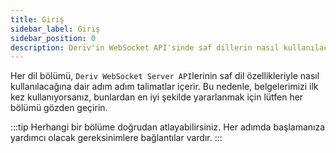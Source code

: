 ```yaml
---
title: Giriş
sidebar_label: Giriş
sidebar_position: 0
description: Deriv'in WebSocket API'sinde saf dillerin nasıl kullanılacağına ilişkin adım adım talimatlar alın. Bu API örneği ile ticaret uygulamanızı oluşturmaya başlayın.
---
```


Her dil bölümü, `Deriv WebSocket Server API`lerinin saf dil özellikleriyle nasıl kullanılacağına dair adım adım talimatlar içerir. Bu nedenle, belgelerimizi ilk kez kullanıyorsanız, bunlardan en iyi şekilde yararlanmak için lütfen her bölümü gözden geçirin.

:::tip
Herhangi bir bölüme doğrudan atlayabilirsiniz. Her adımda başlamanıza yardımcı olacak gereksinimlere bağlantılar vardır.
:::
